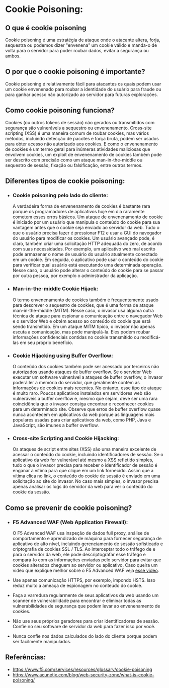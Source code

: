 # Cookie Poisoning:

## O que é cookie poisoning
Cookie poisoning é uma estratégia de ataque onde o atacante altera, forja, sequestra ou podemos dizer "envenena" um cookie válido e manda-o de volta para o servidor para poder roubar dados, evitar a segurança ou ambos.

## O por que o cookie poisoning é importante?
Cookie poisoning é relativamente fácil para atacantes os quais podem usar um cookie envenenado para roubar a identidade do usuário para fraude ou para ganhar acesso não autorizado ao servidor para futuras explorações.

## Como cookie poisoning funciona?
Cookies \(ou outros tokens de sessão\) não gerados ou transmitidos com segurança são vulneráveis a sequestro ou envenenamento. Cross-site scripting \(XSS\) é uma maneira comum de roubar cookies, mas vários métodos, incluindo detecção de pacotes e força bruta, podem ser usados para obter acesso não autorizado aos cookies. E como o envenenamento de cookies é um termo geral para inúmeras atividades maliciosas que envolvem cookies, um exploit de envenenamento de cookies também pode ser descrito com precisão como um ataque man-in-the-middle ou sequestro de sessão, fixação ou falsificação, entre outros termos.

## Diferentes tipos de cookie poisoning:
* ### Cookie poisoning pelo lado do cliente:
    A verdadeira forma de envenenamento de cookies é bastante rara porque os programadores de aplicativos hoje em dia raramente cometem esses erros básicos. Um ataque de envenenamento de cookie é iniciado por um usuário que manipula o conteúdo do cookie para sua vantagem antes que o cookie seja enviado ao servidor da web. Tudo o que o usuário precisa fazer é pressionar F12 e usar a GUI do navegador do usuário para modificar os cookies. Um usuário avançado pode, é claro, também criar uma solicitação HTTP adequada do zero, de acordo com suas necessidades.
    Por exemplo, um aplicativo web mal escrito pode armazenar o nome de usuário do usuário atualmente conectado em um cookie. Em seguida, o aplicativo pode usar o conteúdo do cookie para verificar qual usuário está executando uma determinada operação. Nesse caso, o usuário pode alterar o conteúdo do cookie para se passar por outra pessoa, por exemplo o adminstrador da aplicação.
* ### Man-in-the-middle Cookie Hijack:
    O termo envenenamento de cookies também é frequentemente usado para descrever o sequestro de cookies, que é uma forma de ataque man-in-the-middle \(MITM\). Nesse caso, o invasor usa alguma outra técnica de ataque para espionar a comunicação entre o navegador Web e o servidor Web e obtém acesso ao conteúdo do cookie que está sendo transmitido.
    Em um ataque MITM típico, o invasor não apenas escuta a comunicação, mas pode manipulá-la. Eles podem roubar informações confidenciais contidas no cookie transmitido ou modificá-las em seu próprio benefício.
* ### Cookie Hijacking using Buffer Overflow:
    O conteúdo dos cookies também pode ser acessado por terceiros não autorizados usando ataques de buffer overflow. Se o servidor Web executar um software vulnerável a ataques de buffer overflow, o invasor poderá ler a memória do servidor, que geralmente contém as informações de cookies mais recentes.
    No entanto, esse tipo de ataque é muito raro. Poucos aplicativos instalados em servidores web são vulneráveis a buffer overflow e, mesmo que sejam, deve ser uma rara coincidência que o invasor consiga encontrar e reconhecer cookies para um determinado site. Observe que erros de buffer overflow quase nunca acontecem em aplicativos da web porque as linguagens mais populares usadas para criar aplicativos da web, como PHP, Java e JavaScript, são imunes a buffer overflow.
* ### Cross-site Scripting and Cookie Hijacking:
    Os ataques de script entre sites \(XSS\) são uma maneira excelente de acessar o conteúdo do cookie, incluindo identificadores de sessão. Se o aplicativo da web for vulnerável até mesmo a XSS refletido simples, tudo o que o invasor precisa para receber o identificador de sessão é enganar a vítima para que clique em um link fornecido.
    Assim que a vítima clica no link, o conteúdo do cookie de sessão é enviado em uma solicitação ao site do invasor. No caso mais simples, o invasor precisa apenas analisar os logs do servidor da web para ver o conteúdo do cookie da sessão.

## Como se prevenir de cookie poisoning?
* ### F5 Advanced WAF \(Web Application Firewall\):
    O F5 Advanced WAF usa inspeção de dados full proxy, análise de comportamento e aprendizado de máquina para fornecer segurança de aplicativo de alto nível, incluindo gerenciamento de sessão sofisticado e criptografia de cookies SSL / TLS. Ao interceptar todo o tráfego de e para o servidor da web, ele pode descriptografar esse tráfego e compará-lo com as informações enviadas pelo servidor para evitar que cookies alterados cheguem ao servidor ou aplicativo.
    Caso queira um video que explique melhor sobre o F5 Advanced WAF veja [esse video](https://www.youtube.com/watch?v=HBbDKBV4QW0&ab_channel=F5DevCentral).
    
* Use apenas comunicação HTTPS, por exemplo, impondo HSTS. Isso reduz muito a ameaça de espionagem no conteúdo do cookie.
    
* Faça a varredura regularmente de seus aplicativos da web usando um scanner de vulnerabilidade para encontrar e eliminar todas as vulnerabilidades de segurança que podem levar ao envenenamento de cookies.
    
* Não use seus próprios geradores para criar identificadores de sessão. Confie no seu software de servidor da web para fazer isso por você.
    
* Nunca confie nos dados calculados do lado do cliente porque podem ser facilmente manipulados.
    
## Referências:
- https://www.f5.com/services/resources/glossary/cookie-poisoning
- https://www.acunetix.com/blog/web-security-zone/what-is-cookie-poisoning/
